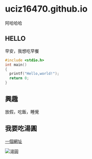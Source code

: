 # uciz16470.github.io
阿哈哈哈

## HELLO
早安，我想吃早餐

```c
#include <stdio.h>
int main()
{
  printf("Hello,world!");
  return 0;
}
```


## 興趣
放假，吃飯，睡覺

## 我要吃湯圓
[一個網址](https://www.stufftaiwan.com/2018/02/28/%E5%85%A8%E4%B8%96%E7%95%8C%E7%AB%9F%E7%84%B6%E6%9C%89%E9%80%99%E9%BA%BC%E5%A4%9A%E5%9C%8B%E5%AE%B6%E5%9C%A8%E9%81%8E%E5%85%83%E5%AE%B5%E7%AF%80/)

![湯圓](https://www.stufftaiwan.com/wp-content/uploads/2018/02/Skyscanner%E5%B8%B6%E6%82%A8%E9%AB%94%E9%A9%97%E6%88%AA%E7%84%B6%E4%B8%8D%E5%90%8C%E7%9A%84%E5%85%83%E5%AE%B5%E7%AF%80_02-800x533.jpg)
